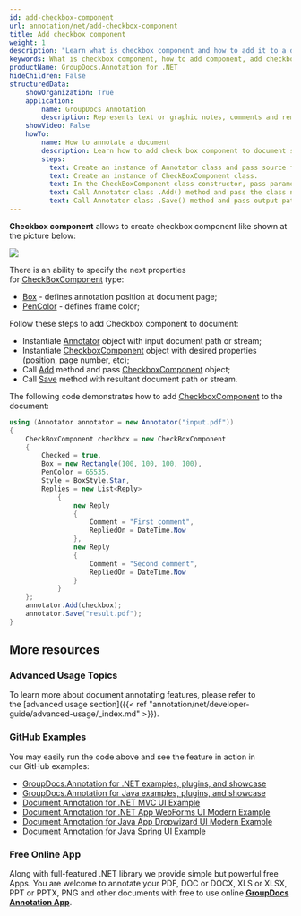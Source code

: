 ```yaml
---
id: add-checkbox-component
url: annotation/net/add-checkbox-component
title: Add checkbox component
weight: 1
description: "Learn what is checkbox component and how to add it to a document programmatically using GroupDocs.Annotation for .NET."
keywords: What is checkbox component, how to add component, add checkbox component
productName: GroupDocs.Annotation for .NET
hideChildren: False
structuredData:
    showOrganization: True
    application:    
        name: GroupDocs Annotation
        description: Represents text or graphic notes, comments and remarks attached to a specific part of the content of the document using C#
    showVideo: False
    howTo:
        name: How to annotate a document
        description: Learn how to add check box component to document step by step
        steps:
          text: Create an instance of Annotator class and pass source file path as a constructor parameter. You may specify absolute or relative file path as per your requirements. 
          text: Create an instance of CheckBoxComponent class.
          text: In the CheckBoxComponent class constructor, pass parameters.
          text: Call Annotator class .Add() method and pass the class name CheckBoxComponent.
          text: Call Annotator class .Save() method and pass output path file.
---
```

**Checkbox component** allows to create checkbox component like shown at the picture below: 

![](annotation/net/images/add-checkbox-component.png)

There is an ability to specify the next properties for [CheckBoxComponent](https://apireference.groupdocs.com/net/annotation/groupdocs.annotation.models.formatspecificcomponents.pdf/checkboxcomponent) type:

*   [Box](https://apireference.groupdocs.com/annotation/net/groupdocs.annotation.models.formatspecificcomponents.pdf/checkboxcomponent/properties/box) - defines annotation position at document page;
*   [PenColor](https://apireference.groupdocs.com/annotation/net/groupdocs.annotation.models.formatspecificcomponents.pdf/checkboxcomponent/properties/pencolor) - defines frame color;

Follow these steps to add Checkbox component to document:

*   Instantiate [Annotator](https://apireference.groupdocs.com/net/annotation/groupdocs.annotation/annotator) object with input document path or stream;
*   Instantiate [CheckboxComponent](https://apireference.groupdocs.com/net/annotation/groupdocs.annotation.models.formatspecificcomponents.pdf/checkboxcomponent) object with desired properties (position, page number, etc);
*   Call [Add](https://apireference.groupdocs.com/net/annotation/groupdocs.annotation/annotator/methods/add) method and pass [CheckboxComponent](https://apireference.groupdocs.com/net/annotation/groupdocs.annotation.models.formatspecificcomponents.pdf/checkboxcomponent) object;
*   Call [Save](https://apireference.groupdocs.com/net/annotation/groupdocs.annotation/annotator/methods/save/index) method with resultant document path or stream.

The following code demonstrates how to add [CheckboxComponent](https://apireference.groupdocs.com/net/annotation/groupdocs.annotation.models.formatspecificcomponents.pdf/cropdowncomponent) to the document:

```csharp
using (Annotator annotator = new Annotator("input.pdf"))
{
	CheckBoxComponent checkbox = new CheckBoxComponent
    {
        Checked = true,
        Box = new Rectangle(100, 100, 100, 100),
        PenColor = 65535,
        Style = BoxStyle.Star,
        Replies = new List<Reply>
            {
                new Reply
                {
                    Comment = "First comment",
                    RepliedOn = DateTime.Now
                },
                new Reply
                {
                    Comment = "Second comment",
                    RepliedOn = DateTime.Now
                }
            }
    };
    annotator.Add(checkbox);
    annotator.Save("result.pdf");
}
```

## More resources
### Advanced Usage Topics
To learn more about document annotating features, please refer to the [advanced usage section]({{< ref "annotation/net/developer-guide/advanced-usage/_index.md" >}}).

### GitHub Examples
You may easily run the code above and see the feature in action in our GitHub examples:

*   [GroupDocs.Annotation for .NET examples, plugins, and showcase](https://github.com/groupdocs-annotation/GroupDocs.Annotation-for-.NET)
*   [GroupDocs.Annotation for Java examples, plugins, and showcase](https://github.com/groupdocs-annotation/GroupDocs.Annotation-for-Java)
*   [Document Annotation for .NET MVC UI Example](https://github.com/groupdocs-annotation/GroupDocs.Annotation-for-.NET-MVC)
*   [Document Annotation for .NET App WebForms UI Modern Example](https://github.com/groupdocs-annotation/GroupDocs.Annotation-for-.NET-WebForms)
*   [Document Annotation for Java App Dropwizard UI Modern Example](https://github.com/groupdocs-annotation/GroupDocs.Annotation-for-Java-Dropwizard)
*   [Document Annotation for Java Spring UI Example](https://github.com/groupdocs-annotation/GroupDocs.Annotation-for-Java-Spring)
    

### Free Online App
Along with full-featured .NET library we provide simple but powerful free Apps.
You are welcome to annotate your PDF, DOC or DOCX, XLS or XLSX, PPT or PPTX, PNG and other documents with free to use online **[GroupDocs Annotation App](https://products.groupdocs.app/annotation)**.
